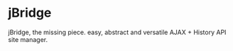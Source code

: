 jBridge
=======

jBridge, the missing piece. easy, abstract and versatile AJAX + History API site manager.
